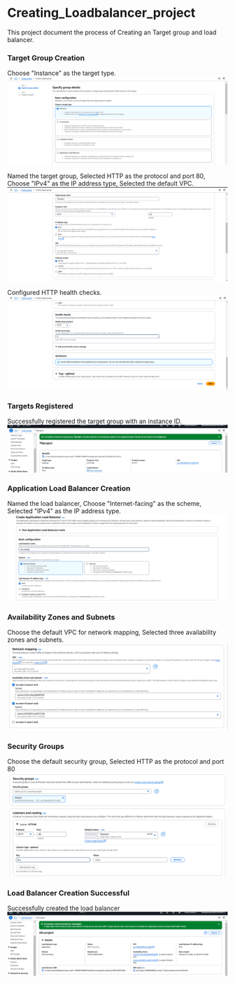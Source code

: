 # Creating_Loadbalancer_project
This project document the process of Creating an Target group and load balancer.
### Target Group Creation
Choose "Instance" as the target type.
![targetgroup](/targetgroup_configuration.PNG)

Named the target group,
Selected HTTP as the protocol and port 80,
Choose "IPv4" as the IP address type,
Selected the default VPC.
![targetgroup name](/targetgroup_name_vpc.PNG)

Configured HTTP health checks.
![health check](/healthcheck.PNG)

### Targets Registered 
Successfully registered the target group with an instance ID.
![target Successfully](/targetgroup_successful.PNG)

### Application Load Balancer Creation
Named the load balancer,
Choose "Internet-facing" as the scheme,
Selected "IPv4" as the IP address type.
![load balancer](/load_balancer_name.PNG)

### Availability Zones and Subnets
Choose the default VPC for network mapping,
Selected three availability zones and subnets.
![load balancer](/network_mapping.PNG)

### Security Groups
Choose the default security group,
Selected HTTP as the protocol and port 80
![load balancer](/security_group.PNG)

### Load Balancer Creation Successful
Successfully created the load balancer
![load balancer](/loadbalancer_successful.PNG)